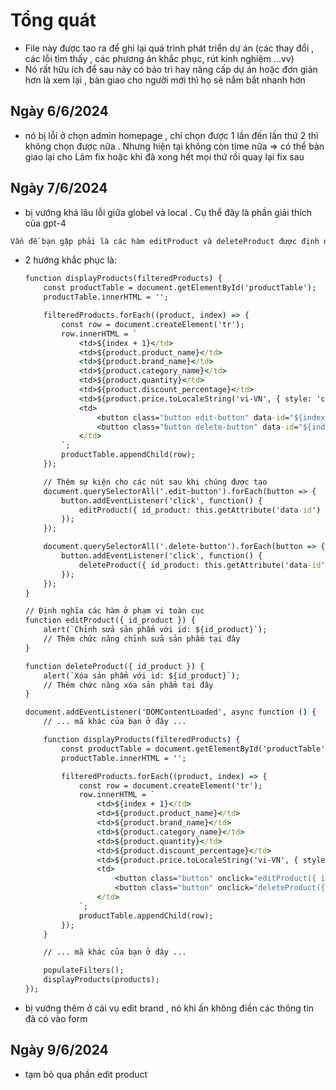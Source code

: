 # Tổng quát
- File này được tạo ra để ghi lại quá trình phát triển dự án (các thay đổi , các lỗi tìm thấy , các phương án khắc phục, rút kinh nghiệm ...vv)
- Nó rất hữu ích để sau này có bảo trì hay nâng cấp dự án hoặc đơn giản hơn là xem lại , bàn giao cho người mới thì họ sẽ nắm bắt nhanh hơn
## Ngày 6/6/2024
- nó bị lỗi ở chọn admin homepage , chỉ chọn được 1 lần đến lần thứ 2 thì không chọn được nữa . Nhưng hiện tại không còn time nữa => có thể bàn giao lại cho Lâm fix hoặc khi đã xong hết mọi thứ rồi quay lại fix sau

## Ngày 7/6/2024
- bị vướng khá lâu lỗi giữa globel và local . Cụ thể đây là phần giải thích của gpt-4 
```cmd
Vấn đề bạn gặp phải là các hàm editProduct và deleteProduct được định nghĩa bên trong hàm xử lý sự kiện DOMContentLoaded, do đó chúng không có phạm vi toàn cục và không thể được truy cập từ các sự kiện onclick được đặt trực tiếp trong HTML.
```
- 2 hướng khắc phục là:
    ```cmd
    function displayProducts(filteredProducts) {
        const productTable = document.getElementById('productTable');
        productTable.innerHTML = '';

        filteredProducts.forEach((product, index) => {
            const row = document.createElement('tr');
            row.innerHTML = `
                <td>${index + 1}</td>
                <td>${product.product_name}</td>
                <td>${product.brand_name}</td>
                <td>${product.category_name}</td>
                <td>${product.quantity}</td>
                <td>${product.discount_percentage}</td>
                <td>${product.price.toLocaleString('vi-VN', { style: 'currency', currency: 'VND' })}</td>
                <td>
                    <button class="button edit-button" data-id="${index + 1}">Sửa</button>
                    <button class="button delete-button" data-id="${index + 1}">Xóa</button>
                </td>
            `;
            productTable.appendChild(row);
        });

        // Thêm sự kiện cho các nút sau khi chúng được tạo
        document.querySelectorAll('.edit-button').forEach(button => {
            button.addEventListener('click', function() {
                editProduct({ id_product: this.getAttribute('data-id') });
            });
        });

        document.querySelectorAll('.delete-button').forEach(button => {
            button.addEventListener('click', function() {
                deleteProduct({ id_product: this.getAttribute('data-id') });
            });
        });
    }
    ```


    ```cmd
    // Định nghĩa các hàm ở phạm vi toàn cục
    function editProduct({ id_product }) {
        alert(`Chỉnh sửa sản phẩm với id: ${id_product}`);
        // Thêm chức năng chỉnh sửa sản phẩm tại đây
    }

    function deleteProduct({ id_product }) {
        alert(`Xóa sản phẩm với id: ${id_product}`);
        // Thêm chức năng xóa sản phẩm tại đây
    }

    document.addEventListener('DOMContentLoaded', async function () {
        // ... mã khác của bạn ở đây ...

        function displayProducts(filteredProducts) {
            const productTable = document.getElementById('productTable');
            productTable.innerHTML = '';

            filteredProducts.forEach((product, index) => {
                const row = document.createElement('tr');
                row.innerHTML = `
                    <td>${index + 1}</td>
                    <td>${product.product_name}</td>
                    <td>${product.brand_name}</td>
                    <td>${product.category_name}</td>
                    <td>${product.quantity}</td>
                    <td>${product.discount_percentage}</td>
                    <td>${product.price.toLocaleString('vi-VN', { style: 'currency', currency: 'VND' })}</td>
                    <td>
                        <button class="button" onclick="editProduct({ id_product: '${index + 1}' })">Sửa</button>
                        <button class="button" onclick="deleteProduct({ id_product: '${index + 1}' })">Xóa</button>
                    </td>
                `;
                productTable.appendChild(row);
            });
        }

        // ... mã khác của bạn ở đây ...

        populateFilters();
        displayProducts(products);
    });
    ```
- bị vướng thêm ở cái vụ edit brand , nó khi ấn không điền các thông tin đã có vào form 

## Ngày 9/6/2024
- tạm bỏ qua phần edit product